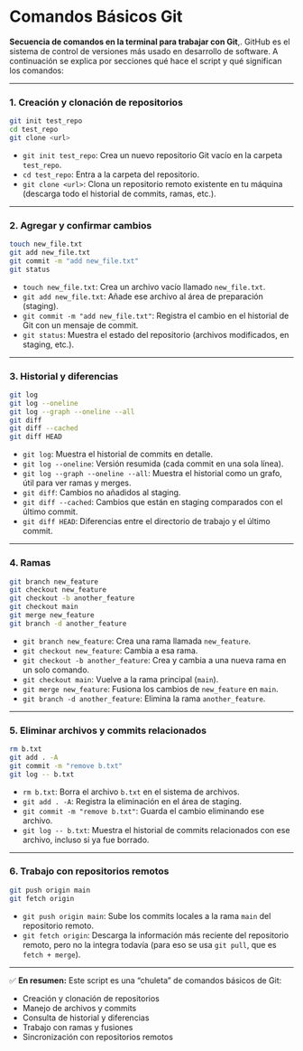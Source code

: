 # Comandos Básicos Git

**Secuencia de comandos en la terminal para trabajar con Git**,. GitHub es el sistema de control de versiones más usado en desarrollo de software. A continuación se explica por secciones qué hace el script y qué significan los comandos:

***

### 1. **Creación y clonación de repositorios**

```bash
git init test_repo
cd test_repo
git clone <url>
```

- `git init test_repo`: Crea un nuevo repositorio Git vacío en la carpeta `test_repo`.
- `cd test_repo`: Entra a la carpeta del repositorio.
- `git clone <url>`: Clona un repositorio remoto existente en tu máquina (descarga todo el historial de commits, ramas, etc.).

***

### 2. **Agregar y confirmar cambios**

```bash
touch new_file.txt
git add new_file.txt
git commit -m "add new_file.txt"
git status
```

- `touch new_file.txt`: Crea un archivo vacío llamado `new_file.txt`.
- `git add new_file.txt`: Añade ese archivo al área de preparación (staging).
- `git commit -m "add new_file.txt"`: Registra el cambio en el historial de Git con un mensaje de commit.
- `git status`: Muestra el estado del repositorio (archivos modificados, en staging, etc.).

***

### 3. **Historial y diferencias**

```bash
git log
git log --oneline
git log --graph --oneline --all
git diff
git diff --cached
git diff HEAD
```

- `git log`: Muestra el historial de commits en detalle.
- `git log --oneline`: Versión resumida (cada commit en una sola línea).
- `git log --graph --oneline --all`: Muestra el historial como un grafo, útil para ver ramas y merges.
- `git diff`: Cambios no añadidos al staging.
- `git diff --cached`: Cambios que están en staging comparados con el último commit.
- `git diff HEAD`: Diferencias entre el directorio de trabajo y el último commit.

***

### 4. **Ramas**

```bash
git branch new_feature
git checkout new_feature
git checkout -b another_feature
git checkout main
git merge new_feature
git branch -d another_feature
```

- `git branch new_feature`: Crea una rama llamada `new_feature`.
- `git checkout new_feature`: Cambia a esa rama.
- `git checkout -b another_feature`: Crea y cambia a una nueva rama en un solo comando.
- `git checkout main`: Vuelve a la rama principal (`main`).
- `git merge new_feature`: Fusiona los cambios de `new_feature` en `main`.
- `git branch -d another_feature`: Elimina la rama `another_feature`.

***

### 5. **Eliminar archivos y commits relacionados**

```bash
rm b.txt
git add . -A
git commit -m "remove b.txt"
git log -- b.txt
```

- `rm b.txt`: Borra el archivo `b.txt` en el sistema de archivos.
- `git add . -A`: Registra la eliminación en el área de staging.
- `git commit -m "remove b.txt"`: Guarda el cambio eliminando ese archivo.
- `git log -- b.txt`: Muestra el historial de commits relacionados con ese archivo, incluso si ya fue borrado.

***

### 6. **Trabajo con repositorios remotos**

```bash
git push origin main
git fetch origin
```

- `git push origin main`: Sube los commits locales a la rama `main` del repositorio remoto.
- `git fetch origin`: Descarga la información más reciente del repositorio remoto, pero no la integra todavía (para eso se usa `git pull`, que es `fetch + merge`).

***

✅ **En resumen:**
Este script es una “chuleta” de comandos básicos de Git:

- Creación y clonación de repositorios
- Manejo de archivos y commits
- Consulta de historial y diferencias
- Trabajo con ramas y fusiones
- Sincronización con repositorios remotos

